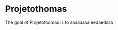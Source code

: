 
# Projetothomas

<!-- badges: start -->
<!-- badges: end -->

The goal of Projetothomas is to aaaaaaaa eedaedssa

